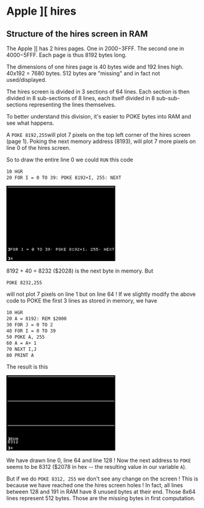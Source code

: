 # Apple ]\[ hires
## Structure of the hires screen in RAM
The Apple ]\[ has 2 hires pages. One in $2000-$3FFF. The second one in $4000-$5FFF. Each page is thus 8192 bytes long.

The dimensions of one hires page is 40 bytes wide and 192 lines high. 40x192 = 7680 bytes. 512 bytes are "missing" and in fact not used/displayed.

The hires screen is divided in 3 sections of 64 lines. Each section is then divided in 8 sub-sections of 8 lines, each itself divided in 8 sub-sub-sections representing the lines themselves.

To better understand this division, it's easier to POKE bytes into RAM and see what happens.

A `POKE 8192,255`will plot 7 pixels on the top left corner of the hires screen (page 1). Poking the next memory address (8193), will plot 7 more pixels on line 0 of the hires screen.

So to draw the entire line 0 we could `RUN` this code

    10 HGR
    20 FOR I = 0 TO 39: POKE 8192+I, 255: NEXT

![screenshot](img/apple2_hires_line0.png)

8192 + 40 = 8232 ($2028) is the next byte in memory. But

    POKE 8232,255

will not plot 7 pixels on line 1 but on line 64 !
If we slightly modify the above code to POKE the first 3 lines as stored in memory, we have

    10 HGR
    20 A = 8192: REM $2000
    30 FOR J = 0 TO 2
    40 FOR I = 0 TO 39
    50 POKE A, 255
    60 A = A+ 1
    70 NEXT I,J
    80 PRINT A

The result is this

![screenshot](img/apple2_hires_lines0-64-128.png)

We have drawn line 0, line 64 and line 128 !
Now the next address to `POKE` seems to be 8312 ($2078 in hex -- the resulting value in our variable `A`).

But if we do `POKE 8312, 255` we don't see any change on the screen ! This is because we have reached one the hires screen holes !
In fact, all lines between 128 and 191 in RAM have 8 unused bytes at their end. Those 8x64 lines represent 512 bytes. Those are the missing bytes in first computation.
